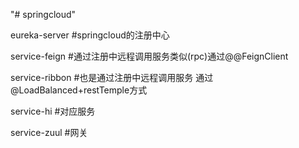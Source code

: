 "# springcloud" 


eureka-server
#springcloud的注册中心

service-feign
#通过注册中远程调用服务类似(rpc)通过@@FeignClient

service-ribbon
#也是通过注册中远程调用服务 通过@LoadBalanced+restTemple方式

service-hi
#对应服务

service-zuul
#网关